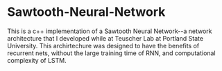 # Sawtooth-Neural-Network
This is a c++ implementation of a Sawtooth Neural Network--a network architecture that I developed while at Teuscher Lab at Portland State University. This archirtechure was designed to have the benefits of recurrent nets, without the large training time of RNN, and computational complexity of LSTM.
